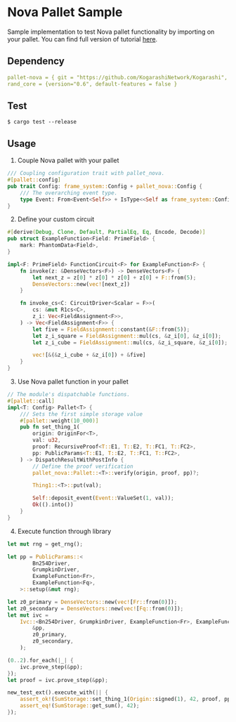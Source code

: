 # Nova Pallet Sample
Sample implementation to test Nova pallet functionality by importing on your pallet. You can find full version of tutorial [here](https://kogarashinetwork.github.io/tutorial/nova_pallet/).

## Dependency

```yml
pallet-nova = { git = "https://github.com/KogarashiNetwork/Kogarashi", branch = "master", default-features = false }
rand_core = {version="0.6", default-features = false }
```

## Test

```shell
$ cargo test --release
```

## Usage

1. Couple Nova pallet with your pallet

```rs
/// Coupling configuration trait with pallet_nova.
#[pallet::config]
pub trait Config: frame_system::Config + pallet_nova::Config {
    /// The overarching event type.
    type Event: From<Event<Self>> + IsType<<Self as frame_system::Config>::Event>;
}
```

2. Define your custom circuit

```rs
#[derive(Debug, Clone, Default, PartialEq, Eq, Encode, Decode)]
pub struct ExampleFunction<Field: PrimeField> {
    mark: PhantomData<Field>,
}

impl<F: PrimeField> FunctionCircuit<F> for ExampleFunction<F> {
    fn invoke(z: &DenseVectors<F>) -> DenseVectors<F> {
        let next_z = z[0] * z[0] * z[0] + z[0] + F::from(5);
        DenseVectors::new(vec![next_z])
    }

    fn invoke_cs<C: CircuitDriver<Scalar = F>>(
        cs: &mut R1cs<C>,
        z_i: Vec<FieldAssignment<F>>,
    ) -> Vec<FieldAssignment<F>> {
        let five = FieldAssignment::constant(&F::from(5));
        let z_i_square = FieldAssignment::mul(cs, &z_i[0], &z_i[0]);
        let z_i_cube = FieldAssignment::mul(cs, &z_i_square, &z_i[0]);

        vec![&(&z_i_cube + &z_i[0]) + &five]
    }
}
```

3. Use Nova pallet function in your pallet

```rs
// The module's dispatchable functions.
#[pallet::call]
impl<T: Config> Pallet<T> {
    /// Sets the first simple storage value
    #[pallet::weight(10_000)]
    pub fn set_thing_1(
        origin: OriginFor<T>,
        val: u32,
        proof: RecursiveProof<T::E1, T::E2, T::FC1, T::FC2>,
        pp: PublicParams<T::E1, T::E2, T::FC1, T::FC2>,
    ) -> DispatchResultWithPostInfo {
        // Define the proof verification
        pallet_nova::Pallet::<T>::verify(origin, proof, pp)?;

        Thing1::<T>::put(val);

        Self::deposit_event(Event::ValueSet(1, val));
        Ok(().into())
    }
}
```

4. Execute function through library

```rs
let mut rng = get_rng();

let pp = PublicParams::<
        Bn254Driver,
        GrumpkinDriver,
        ExampleFunction<Fr>,
        ExampleFunction<Fq>,
    >::setup(&mut rng);

let z0_primary = DenseVectors::new(vec![Fr::from(0)]);
let z0_secondary = DenseVectors::new(vec![Fq::from(0)]);
let mut ivc =
    Ivc::<Bn254Driver, GrumpkinDriver, ExampleFunction<Fr>, ExampleFunction<Fq>>::init(
        &pp,
        z0_primary,
        z0_secondary,
    );

(0..2).for_each(|_| {
    ivc.prove_step(&pp);
});
let proof = ivc.prove_step(&pp);

new_test_ext().execute_with(|| {
    assert_ok!(SumStorage::set_thing_1(Origin::signed(1), 42, proof, pp));
    assert_eq!(SumStorage::get_sum(), 42);
});
```
